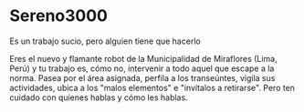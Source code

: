 # Sereno3000
Es un trabajo sucio, pero alguien tiene que hacerlo

Eres el nuevo y flamante robot de la Municipalidad de Miraflores (Lima, Perú) y tu trabajo es, cómo no, intervenir a todo aquel que escape a la norma. Pasea por el área asignada, perfila a los transeúntes, vigila sus actividades, ubica a los "malos elementos" e "invítalos a retirarse". Pero ten cuidado con quienes hablas y cómo les hablas.
